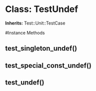 # Class: TestUndef
**Inherits:** Test::Unit::TestCase
    




#Instance Methods
## test_singleton_undef() [](#method-i-test_singleton_undef)

## test_special_const_undef() [](#method-i-test_special_const_undef)

## test_undef() [](#method-i-test_undef)

